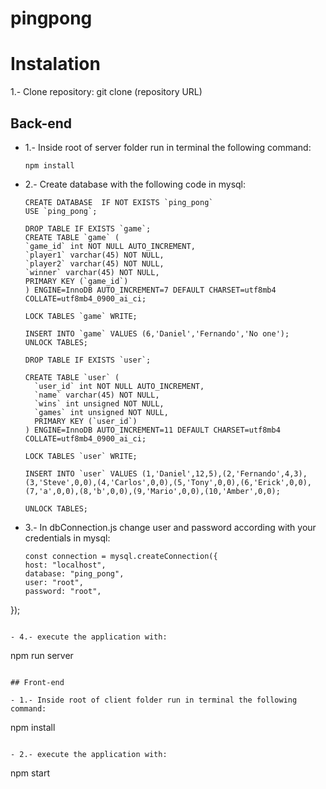 # pingpong

# Instalation

1.- Clone repository:
  git clone (repository URL)

## Back-end

- 1.- Inside root of server folder run in terminal the following command:
  ```
  npm install
  ```

- 2.- Create database with the following code in mysql:
  ```
  CREATE DATABASE  IF NOT EXISTS `ping_pong` 
  USE `ping_pong`;
  
  DROP TABLE IF EXISTS `game`;
  CREATE TABLE `game` (
  `game_id` int NOT NULL AUTO_INCREMENT,
  `player1` varchar(45) NOT NULL,
  `player2` varchar(45) NOT NULL,
  `winner` varchar(45) NOT NULL,
  PRIMARY KEY (`game_id`)
  ) ENGINE=InnoDB AUTO_INCREMENT=7 DEFAULT CHARSET=utf8mb4 COLLATE=utf8mb4_0900_ai_ci;
  
  LOCK TABLES `game` WRITE;
  
  INSERT INTO `game` VALUES (6,'Daniel','Fernando','No one');
  UNLOCK TABLES;
  
  DROP TABLE IF EXISTS `user`;

  CREATE TABLE `user` (
    `user_id` int NOT NULL AUTO_INCREMENT,
    `name` varchar(45) NOT NULL,
    `wins` int unsigned NOT NULL,
    `games` int unsigned NOT NULL,
    PRIMARY KEY (`user_id`)
  ) ENGINE=InnoDB AUTO_INCREMENT=11 DEFAULT CHARSET=utf8mb4 COLLATE=utf8mb4_0900_ai_ci;
  
  LOCK TABLES `user` WRITE;

  INSERT INTO `user` VALUES (1,'Daniel',12,5),(2,'Fernando',4,3),(3,'Steve',0,0),(4,'Carlos',0,0),(5,'Tony',0,0),(6,'Erick',0,0),(7,'a',0,0),(8,'b',0,0),(9,'Mario',0,0),(10,'Amber',0,0);

  UNLOCK TABLES;
  ```
  
- 3.- In dbConnection.js change user and password according with your credentials in mysql:
  ```
  const connection = mysql.createConnection({
  host: "localhost",
  database: "ping_pong",
  user: "root",
  password: "root",
});
  ```

- 4.- execute the application with:
  ```
  npm run server
  ```
  
  ## Front-end

- 1.- Inside root of client folder run in terminal the following command:
  ```
  npm install
  ```
  
- 2.- execute the application with:
  ```
  npm start
  ```
